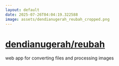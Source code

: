 ```yaml
---
layout: default
date: 2025-07-26T04:04:19.322588
image: assets/dendianugerah_reubah_cropped.png
---
```


# [dendianugerah/reubah](https://github.com/dendianugerah/reubah)

web app for converting files and processing images
